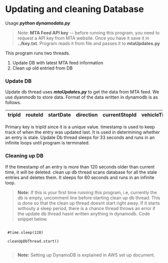 Updating and cleaning Database
===============================

Usage ***python dynamodata.py***

> Note: **MTA Feed API key** -- before running this program, you need to request a API key from MTA website. Once you have it save it in **../key.txt**. Program reads it from file and passes it to **mtaUpdates.py**

This program runs two threads.

1.	Update DB with latest MTA feed information
2. Clean up old entried from DB

### Update DB

Update db thread uses ***mtaUpdates.py*** to get the data from MTA feed. We use dyanmodb to store data. Format of the data written in dynamodb is as follows.

tripId|routeId|startDate|direction|currentStopId|vehicleTimeStamp|futureStops|timestamp|
------|------|-----------|--------|-------------|----------------|-----------|----------|


Primary key is tripId since it is a unique value. timestamp is used to keep track of when the entry was updated last. It is used in determining whether an entry is stale. Update Db thread sleeps for 33 seconds and runs in an infinite loops until program is terminated.

### Cleaning up DB

If the timestamp of an entry is more than 120 seconds older than current time, it will be deleted. clean up db thread scans database for all the stale entries and deletes them. It sleeps for 60 seconds and runs in an infinite loop.

> **Note:** If this is your first time running this program, i.e, currently the db is empty, uncomment line  before starting clean up db thread. This is done so that the clean up thread doesnt start right away. If it starts withouty a sleep period, there is a chance thread throws an error if the update db thread hasnt written anything in dynamodb. Code snippet below.  


```

 #time.sleep(120)
 
 cleanUpDbThread.start()
 
```

> **Note:** Setting up DynamoDB is explained in AWS set up document.

